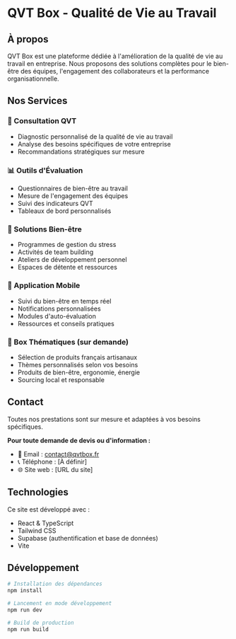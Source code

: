 # QVT Box - Qualité de Vie au Travail

## À propos

QVT Box est une plateforme dédiée à l'amélioration de la qualité de vie au travail en entreprise. Nous proposons des solutions complètes pour le bien-être des équipes, l'engagement des collaborateurs et la performance organisationnelle.

## Nos Services

### 🎯 Consultation QVT
- Diagnostic personnalisé de la qualité de vie au travail
- Analyse des besoins spécifiques de votre entreprise
- Recommandations stratégiques sur mesure

### 📊 Outils d'Évaluation
- Questionnaires de bien-être au travail
- Mesure de l'engagement des équipes
- Suivi des indicateurs QVT
- Tableaux de bord personnalisés

### 🧘 Solutions Bien-être
- Programmes de gestion du stress
- Activités de team building
- Ateliers de développement personnel
- Espaces de détente et ressources

### 📱 Application Mobile
- Suivi du bien-être en temps réel
- Notifications personnalisées
- Modules d'auto-évaluation
- Ressources et conseils pratiques

### 🎁 Box Thématiques (sur demande)
- Sélection de produits français artisanaux
- Thèmes personnalisés selon vos besoins
- Produits de bien-être, ergonomie, énergie
- Sourcing local et responsable

## Contact

Toutes nos prestations sont sur mesure et adaptées à vos besoins spécifiques.

**Pour toute demande de devis ou d'information :**
- 📧 Email : contact@qvtbox.fr
- 📞 Téléphone : [À définir]
- 🌐 Site web : [URL du site]

## Technologies

Ce site est développé avec :
- React & TypeScript
- Tailwind CSS
- Supabase (authentification et base de données)
- Vite

## Développement

```sh
# Installation des dépendances
npm install

# Lancement en mode développement
npm run dev

# Build de production
npm run build
```
